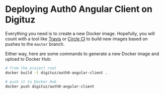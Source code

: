 # Deploying Auth0 Angular Client on Digituz

Everything you need is to create a new Docker image. Hopefully, you will count with a tool like [Travis](https://travis-ci.org/) or [Circle CI](https://circleci.com/) to build new images based on pushes to the `master` branch.

Either way, here are some commands to generate a new Docker image and upload to Docker Hub:

```bash
# from the project root
docker build -t digituz/auth0-angular-client .

# push it to Docker Hub
docker push digituz/auth0-angular-client
```
